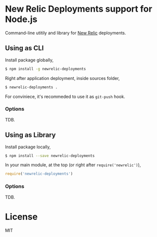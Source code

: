 # New Relic Deployments support for Node.js

Command-line utitily and library for [New Relic]() deployments.

## Using as CLI

Install package globally,

```bash
$ npm install -g newrelic-deployments
```

Right after application deployment, inside sources folder,

```bash
$ newrelic-deployments .
```

For conviniece, it's recommeded to use it as `git-push` hook.

### Options

TDB.

## Using as Library

Install package locally,

```bash
$ npm install --save newrelic-deployments
```

In your main module, at the top (or right after `require('newrelic')`),

```js
require('newrelic-deployments')
```

### Options

TDB.

# License

MIT 
